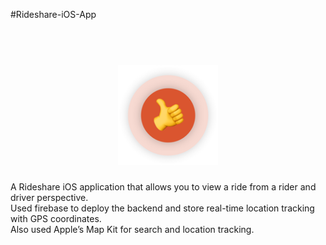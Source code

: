 #Rideshare-iOS-App
<h1 align="center">
  <br>
  <img src="https://github.com/ayushmunot/Rideshare-iOS-App/blob/master/rideshare-development/Assets.xcassets/Icon-App-83.5x83.5.imageset/Icon-App-83.5x83.5%402x.png" alt="Move On" width="160">
</h1>

A Rideshare iOS application that allows you to view a ride from a rider and driver perspective.<br>
Used firebase to deploy the backend and store real-time location tracking with GPS coordinates. <br>
Also used Apple’s Map Kit for search and location tracking.
